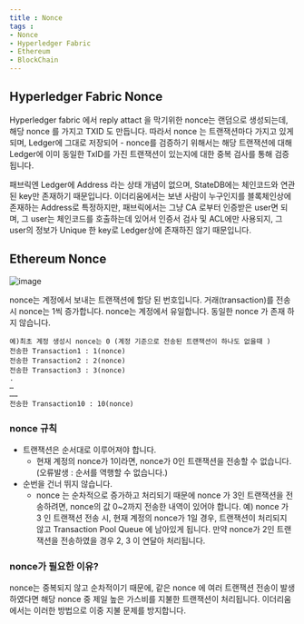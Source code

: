 ```yaml
---
title : Nonce
tags :
- Nonce
- Hyperledger Fabric
- Ethereum
- BlockChain
---
```


## Hyperledger Fabric Nonce

Hyperledger fabric 에서 reply attact 을 막기위한 nonce는 랜덤으로 생성되는데, 해당 nonce 를 가지고 TXID 도 만듭니다. 따라서 nonce 는 트랜잭션마다 가지고 있게 되며, Ledger에 그대로 저장되어 - nonce를 검증하기 위해서는 해당 트랜잭션에 대해 Ledger에 이미 동일한 TxID를 가진 트랜잭션이 있는지에 대한 중복 검사를 통해 검증됩니다.

패브릭엔 Ledger에 Address 라는 상태 개념이 없으며, StateDB에는 체인코드와 연관된 key만 존재하기 때문입니다. 이더리움에서는 보낸 사람이 누구인지를 블록체인상에 존재하는 Address로 특정하지만, 패브릭에서는 그냥 CA 로부터 인증받은 user면 되며, 그 user는 체인코드를 호출하는데 있어서 인증서 검사 및 ACL에만 사용되지, 그 user의 정보가 Unique 한 key로 Ledger상에 존재하진 않기 때문입니다.

## Ethereum Nonce

![image](https://user-images.githubusercontent.com/44635266/67635401-fdd30e00-f909-11e9-8bcf-6b1f65bc86a6.png)

nonce는 계정에서 보내는 트랜잭션에 할당 된 번호입니다.
거래(transaction)를 전송시 nonce는 1씩 증가합니다.
nonce는 계정에서 유일합니다. 동일한 nonce 가 존재 하지 않습니다.

```
예)최초 계정 생성시 nonce는 0 (계정 기준으로 전송된 트랜잭션이 하나도 없을때 )
전송한 Transaction1 : 1(nonce)
전송한 Transaction2 : 2(nonce)
전송한 Transaction3 : 3(nonce)
.
…
……
전송한 Transaction10 : 10(nonce)
```

### nonce 규칙

* 트랜잭션은 순서대로 이루어져야 합니다.
  * 현재 계정의 nonce가 1이라면, nonce가 0인 트랜잭션을 전송할 수 없습니다. (오류발생 : 순서를 역행할 수 없습니다.)
* 순번을 건너 뛰지 않습니다.
  * nonce 는 순차적으로 증가하고 처리되기 때문에 nonce 가 3인 트랜잭션을 전송하려면, nonce의 값 0~2까지 전송한 내역이 있어야 합니다.
예) nonce 가 3 인 트랜잭션 전송 시, 현재 계정의 nonce가 1일 경우, 트랜잭션이 처리되지 않고 Transaction Pool Queue 에 남아있게 됩니다. 만약 nonce가 2인 트랜잭션을 전송하였을 경우 2, 3 이 연달아 처리됩니다.

### nonce가 필요한 이유?

nonce는 중복되지 않고 순차적이기 때문에, 같은 nonce 에 여러 트랜잭션 전송이 발생하였다면 해당 nonce 중 제일 높은 가스비를 지불한 트랜잭션이 처리됩니다. 이더리움에서는 이러한 방법으로 이중 지불 문제를 방지합니다.
